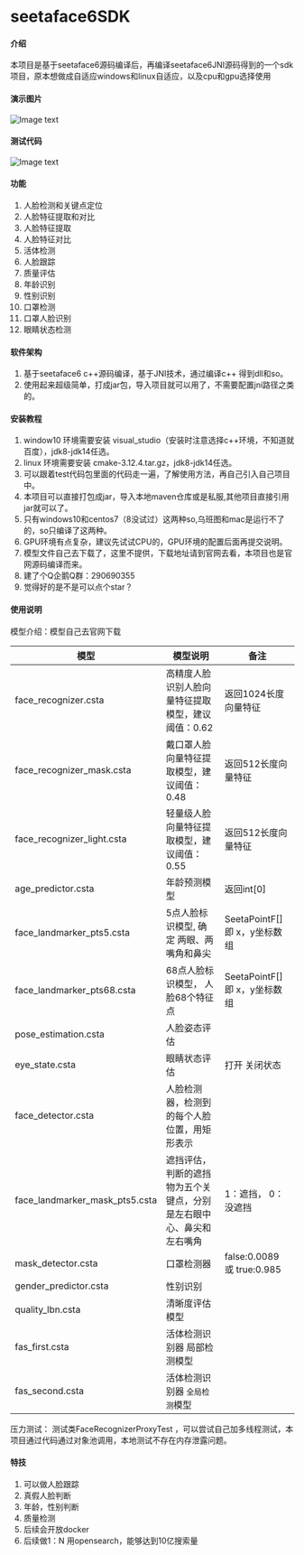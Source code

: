 # seetaface6SDK

#### 介绍
本项目是基于seetaface6源码编译后，再编译seetaface6JNI源码得到的一个sdk项目，原本想做成自适应windows和linux自适应，以及cpu和gpu选择使用

#### 演示图片
![Image text](https://gitee.com/crazy-of-pig/seeta-sdk-platform/raw/master/img/%E6%94%BB%E5%87%BB%E4%BA%BA%E8%84%B8%E6%A3%80%E6%B5%8B.jpg)

#### 测试代码
![Image text](https://gitee.com/crazy-of-pig/seeta-sdk-platform/raw/master/img/code.png)

#### 功能
1.  人脸检测和关键点定位
2.  人脸特征提取和对比
3.  人脸特征提取
4.  人脸特征对比
5.  活体检测
6.  人脸跟踪
7.  质量评估
8.  年龄识别
9.  性别识别
10.  口罩检测
11.  口罩人脸识别
12.  眼睛状态检测

#### 软件架构

1.  基于seetaface6 c++源码编译，基于JNI技术，通过编译c++ 得到dll和so。
2.  使用起来超级简单，打成jar包，导入项目就可以用了，不需要配置jni路径之类的。

#### 安装教程

1.  window10 环境需要安装 visual_studio（安装时注意选择c++环境，不知道就百度），jdk8-jdk14任选。
2.  linux 环境需要安装 cmake-3.12.4.tar.gz，jdk8-jdk14任选。
3.  可以跟着test代码包里面的代码走一遍，了解使用方法，再自己引入自己项目中。
4.  本项目可以直接打包成jar，导入本地maven仓库或是私服,其他项目直接引用jar就可以了。
5.  只有windows10和centos7（8没试过）这两种so,乌班图和mac是运行不了的，so只编译了这两种。
6.  GPU环境有点复杂，建议先试试CPU的，GPU环境的配置后面再提交说明。
7.  模型文件自己去下载了，这里不提供，下载地址请到官网去看，本项目也是官网源码编译而来。
8.  建了个Q企鹅Q群：290690355
9.  觉得好的是不是可以点个star？

#### 使用说明

模型介绍：模型自己去官网下载

| 模型                           | 模型说明                                                     | 备注                          |
| ------------------------------ | ------------------------------------------------------------ | ----------------------------- |
| face_recognizer.csta           | 高精度人脸识别人脸向量特征提取模型，建议阈值：0.62           | 返回1024长度向量特征          |
| face_recognizer_mask.csta      | 戴口罩人脸向量特征提取模型，建议阈值：0.48                   | 返回512长度向量特征           |
| face_recognizer_light.csta     | 轻量级人脸向量特征提取模型，建议阈值：0.55                   | 返回512长度向量特征           |
| age_predictor.csta             | 年龄预测模型                                                 | 返回int[0]                    |
| face_landmarker_pts5.csta      | 5点人脸标识模型, 确定 两眼、两嘴角和鼻尖                     | SeetaPointF[] 即 x，y坐标数组 |
| face_landmarker_pts68.csta     | 68点人脸标识模型， 人脸68个特征点                            | SeetaPointF[] 即 x，y坐标数组 |
| pose_estimation.csta           | 人脸姿态评估                                                 |                               |
| eye_state.csta                 | 眼睛状态评估                                                 | 打开 关闭状态                 |
| face_detector.csta             | 人脸检测器，检测到的每个人脸位置，用矩形表示                 |                               |
| face_landmarker_mask_pts5.csta | 遮挡评估，判断的遮挡物为五个关键点，分别是左右眼中心、鼻尖和左右嘴角 | 1：遮挡，  0：没遮挡          |
| mask_detector.csta             | 口罩检测器                                                   | false:0.0089 或  true:0.985   |
| gender_predictor.csta          | 性别识别                                                     |                               |
| quality_lbn.csta               | 清晰度评估模型                                               |                               |
| fas_first.csta                 | 活体检测识别器 局部检测模型                                  |                               |
| fas_second.csta                | 活体检测识别器 `全局检测`模型                                |                               |

压力测试：
 测试类FaceRecognizerProxyTest ，可以尝试自己加多线程测试，本项目通过代码通过对象池调用，本地测试不存在内存泄露问题。

#### 特技

1.  可以做人脸跟踪
2.  真假人脸判断
3.  年龄，性别判断
4.  质量检测
5.  后续会开放docker
6.  后续做1：N 用opensearch，能够达到10亿搜索量

